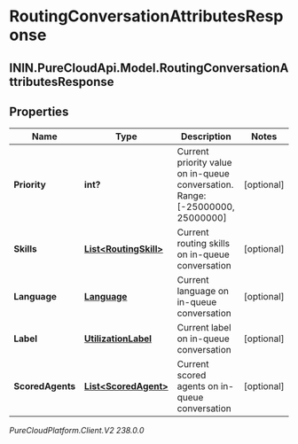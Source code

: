 # RoutingConversationAttributesResponse

## ININ.PureCloudApi.Model.RoutingConversationAttributesResponse

## Properties

|Name | Type | Description | Notes|
|------------ | ------------- | ------------- | -------------|
| **Priority** | **int?** | Current priority value on in-queue conversation. Range:[-25000000, 25000000] | [optional] |
| **Skills** | [**List&lt;RoutingSkill&gt;**](RoutingSkill) | Current routing skills on in-queue conversation | [optional] |
| **Language** | [**Language**](Language) | Current language on in-queue conversation | [optional] |
| **Label** | [**UtilizationLabel**](UtilizationLabel) | Current label on in-queue conversation | [optional] |
| **ScoredAgents** | [**List&lt;ScoredAgent&gt;**](ScoredAgent) | Current scored agents on in-queue conversation | [optional] |



_PureCloudPlatform.Client.V2 238.0.0_
